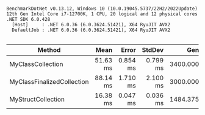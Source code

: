 ```

BenchmarkDotNet v0.13.12, Windows 10 (10.0.19045.5737/22H2/2022Update)
12th Gen Intel Core i7-12700K, 1 CPU, 20 logical and 12 physical cores
.NET SDK 6.0.428
  [Host]     : .NET 6.0.36 (6.0.3624.51421), X64 RyuJIT AVX2
  DefaultJob : .NET 6.0.36 (6.0.3624.51421), X64 RyuJIT AVX2


```
| Method                     | Mean     | Error    | StdDev   | Gen0      | Gen1      | Gen2      | Allocated |
|--------------------------- |---------:|---------:|---------:|----------:|----------:|----------:|----------:|
| MyClassCollection          | 51.63 ms | 0.854 ms | 0.799 ms | 3400.0000 | 2300.0000 | 1300.0000 |  46.52 MB |
| MyClassFinalizedCollection | 88.14 ms | 1.710 ms | 2.100 ms | 3000.0000 | 1833.3333 |  666.6667 |  46.52 MB |
| MyStructCollection         | 16.38 ms | 0.047 ms | 0.036 ms | 1484.3750 | 1484.3750 | 1484.3750 |     32 MB |
